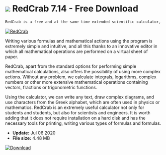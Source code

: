 # ![](https://cdn.softexe.net/static/icon/f/redcrab-8157.png) RedCrab 7.14 - Free Download

```sh
RedCrab is a free and at the same time extended scientific calculator, equipped with a full-screen formula editor.
```
[![RedCrab](https://gallery.dpcdn.pl/imgc/Tools/9265/g_-_420x350_1.5_-_x20120714201513_00.jpg)](https://softexe.net/win/business/calculators/redcrab:hpeg.html)

Writing various formulas and mathematical actions using the program is extremely simple and intuitive, and all this thanks to an innovative editor in which all mathematical operations are performed on a virtual sheet of paper.
 
 
 RedCrab, apart from the standard options for performing simple mathematical calculations, also offers the possibility of using more complex actions. Without any problem, we calculate integrals, logarithms, complex numbers or other more extensive mathematical operations containing vectors, fractions or trigonometric functions. 
 
 
 Using the calculator, we can write any text, draw complex diagrams, and use characters from the Greek alphabet, which are often used in physics or mathematics. RedCrab is an extremely useful calculator not only for students and students, but also for scientists and engineers. It is worth adding that it does not require installation on a hard disk and has the necessary tools for printing, writing various types of formulas and formulas.


- **Update:** Jul 06 2020
- **File size:** 4.48 MB

[![Download](https://cdn.softexe.net/static/img/download.png)](https://softexe.net/win/business/calculators/redcrab:hpeg.html)


